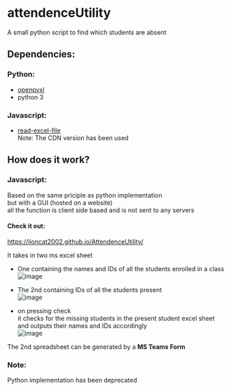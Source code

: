 # attendenceUtility
 A small python script to find which students are absent
 
 ## Dependencies:
 ### Python:
 - [openpyxl](https://openpyxl.readthedocs.io/en/stable/index.html)
 - python 3
 
 ### Javascript:
 - [read-excel-file](https://www.npmjs.com/package/read-excel-file#cdn)</br>
 Note: The CDN version has been used
 
## How does it work?

### Javascript:
Based on the same priciple as python implementation</br>
but with a GUI (hosted on a website)</br>
all the function is client side based and is not sent to any servers</br>
#### Check it out:
https://lioncat2002.github.io/AttendenceUtility/

It takes in two ms excel sheet
- One containing the names and IDs of all the students enrolled in a class</br>
![image](https://user-images.githubusercontent.com/74904820/135572549-b96428ac-cba7-430b-b88e-83ed6b7f919c.png)

- The 2nd containing IDs of all the students present</br>
![image](https://user-images.githubusercontent.com/74904820/135572645-5561d133-9bfd-4ca4-8de4-beb3bbd6f04a.png)


- on pressing check</br>
it checks for the missing students in the present student excel sheet</br>
and outputs their names and IDs accordingly</br>
![image](https://user-images.githubusercontent.com/74904820/135574440-38d6405b-f6f1-4d99-9cf7-989669af8652.png)

The 2nd spreadsheet can be generated by a **MS Teams Form**

### Note:
Python implementation has been deprecated
